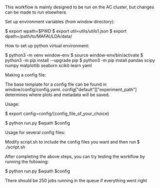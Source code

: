 This workflow is mainly designed to be run on the AC cluster, but changes can be made to run elsewhere.

Set up environment variables (from window directory):

$ export wpath=$PWD
$ export util=utils/utils1.json
$ export dpath=/path/to/MAFAULDA/data/


How to set up python virtual environment:

$ python3 -m venv window-env
$ source window-env/bin/activate
$ python3 -m pip install --upgrade pip
$ python3 -m pip install pandas scipy numpy matplotlib seaborn scikit-learn yaml


Making a config file:

The base template for a config file can be found in window/config/config.yaml. config["default"]["experiment_path"] determines where plots and metadata will be saved.

Usage:

$ export config=config/{config_file_of_your_choice}

$ python run.py $wpath $config


Usage for several config files:

Modify script.sh to include the config files you want and then run
$ ./script.sh


After completing the above steps, you can try testing the workflow by running the following:

$ python run.py $wpath $config

There should be 250 jobs running in the queue if everything went right
